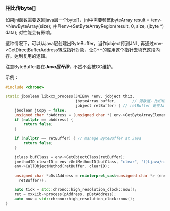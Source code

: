 ### 相比传byte[]

如果jni函数需要返回java层一个byte[]，jni中需要频繁jbyteArray result =  \env->NewByteArray(size); 并且env->SetByteArrayRegion(result, 0, size, (jbyte *) data); 对性能会有影响。



这种情况下，可以从java层创建出ByteBuffer，当作jobject传到JNI , 再通过env->GetDirectBufferAddress转成指针对象，让C++的库用这个指针去填充这段内存。达到复用的逻辑。

注意ByteBuffer要在***Java层开辟***，不然不会被GC维护。

示例：

```c++
#include <chrono>

static jboolean libxxx_process(JNIEnv *env, jobject thiz, 
                               jbyteArray buffer,		// 源数据，比如相机nv21数据
                               jobject retBuffer) {	// retBuffer 是在Java开辟的ByteBuffer
    jboolean jCopy = false;
    unsigned char *pAddress = (unsigned char *) env->GetByteArrayElements(buffer, &jCopy);
    if (nullptr == pAddress) {
        return false;
    }

    if (nullptr == retBuffer) { // manage ByteBuffer at Java
        return false;
    }
  
    jclass bufClass = env->GetObjectClass(retBuffer);
    jmethodID clearID = env->GetMethodID(bufClass, "clear", "()Ljava/nio/Buffer;");
    env->CallObjectMethod(retBuffer, clearID);

    unsigned char *pDstAddress = reinterpret_cast<unsigned char *> (env->GetDirectBufferAddress(
      retBuffer));

    auto tick = std::chrono::high_resolution_clock::now();
    ret = xxxLib->process(pAddress, pDstAddress);
    auto now = std::chrono::high_resolution_clock::now();
}
```

